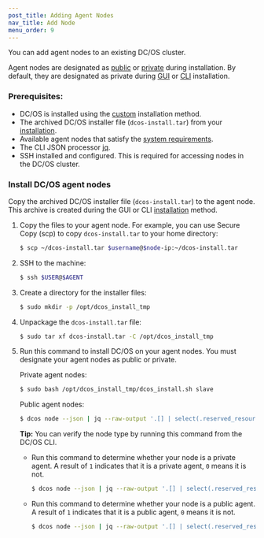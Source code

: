 ```yaml
---
post_title: Adding Agent Nodes
nav_title: Add Node
menu_order: 9
---
```


You can add agent nodes to an existing DC/OS cluster. 

Agent nodes are designated as [public](/docs/1.8/overview/concepts/#public) or [private](/docs/1.8/overview/concepts/#private) during installation. By default, they are designated as private during [GUI][1] or [CLI][2] installation.

### Prerequisites:

*   DC/OS is installed using the [custom](/docs/1.8/administration/installing/custom/) installation method.
*   The archived DC/OS installer file (`dcos-install.tar`) from your [installation](/docs/1.8/administration/installing/custom/gui/#backup).
*   Available agent nodes that satisfy the [system requirements](/docs/1.8/administration/installing/custom/system-requirements/).
*   The CLI JSON processor [jq](https://github.com/stedolan/jq/wiki/Installation).
*   SSH installed and configured. This is required for accessing nodes in the DC/OS cluster.

### Install DC/OS agent nodes
Copy the archived DC/OS installer file (`dcos-install.tar`) to the agent node. This archive is created during the GUI or CLI [installation](/docs/1.8/administration/installing/custom/gui/#backup) method.

1.  Copy the files to your agent node. For example, you can use Secure Copy (scp) to copy `dcos-install.tar` to your home directory:

    ```bash
    $ scp ~/dcos-install.tar $username@$node-ip:~/dcos-install.tar
    ```

2.  SSH to the machine:

    ```bash
    $ ssh $USER@$AGENT
    ```

1.  Create a directory for the installer files:

     ```bash
     $ sudo mkdir -p /opt/dcos_install_tmp
     ```

1.  Unpackage the `dcos-install.tar` file:

    ```bash
    $ sudo tar xf dcos-install.tar -C /opt/dcos_install_tmp
    ```

1.  Run this command to install DC/OS on your agent nodes. You must designate your agent nodes as public or private.

    Private agent nodes:
    
    ```bash
    $ sudo bash /opt/dcos_install_tmp/dcos_install.sh slave
    ```
    
    Public agent nodes:
    
    ```bash
    $ dcos node --json | jq --raw-output '.[] | select(.reserved_resources.slave_public != null) | .id' | wc -l
    ```
    
    **Tip:** You can verify the node type by running this command from the DC/OS CLI. 
             
    -   Run this command to determine whether your node is a private agent. A result of `1` indicates that it is a private agent, `0` means it is not. 
    
        ```bash
        $ dcos node --json | jq --raw-output '.[] | select(.reserved_resources.slave_public == null) | .id' | wc -l
        ```
    
    -   Run this command to determine whether your node is a public agent. A result of `1` indicates that it is a public agent, `0` means it is not. 
     
        ```bash
        $ dcos node --json | jq --raw-output '.[] | select(.reserved_resources.slave_public != null) | .id' | wc -l
        ```

 [1]: /docs/1.8/administration/installing/custom/gui/
 [2]: /docs/1.8/administration/installing/custom/cli/
